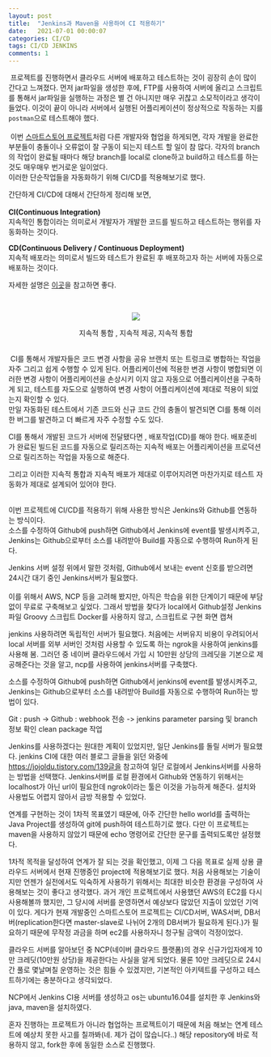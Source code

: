 ```yaml
---
layout: post
title:  "Jenkins과 Maven을 사용하여 CI 적용하기"
date:   2021-07-01 00:00:07
categories: CI/CD
tags: CI/CD JENKINS
comments: 1
--- 
```


  &nbsp;프로젝트를 진행하면서 클라우드 서버에 배포하고 테스트하는 것이 굉장히 손이 많이 간다고 느껴졌다. 먼저 jar파일을 생성한 후에, FTP를 사용하여 서버에 올리고 스크립트를 통해서 jar파일을 실행하는 과정은 별 건 아니지만 매우 귀찮고 소모적이라고 생각이 들었다. 이것이 끝이 아니라 서버에서 실행된 어플리케이션이 정상적으로 작동하는 지를 `postman`으로 테스트해야 했다.
  <br>  
  &nbsp;이번 [스마트스토어 프로젝트](https://github.com/f-lab-edu/smart-store)처럼 다른 개발자와 협업을 하게되면, 각자 개발을 완료한 부분들이 충돌이나 오류없이 잘 구동이 되는지 테스트 할 일이 참 많다. 각자의 branch의 작업이 완료될 때마다 해당 branch를 local로 clone하고 build하고 테스트를 하는 것도 매우매우 번거로운 일이었다.  
 이러한 단순작업들을 자동화하기 위해 CI/CD를 적용해보기로 했다. 

간단하게 CI/CD에 대해서 간단하게 정리해 보면,<br>  
**CI(Continuous Integration)** <br> 
지속적인 통합이라는 의미로서 개발자가 개발한 코드를 빌드하고 테스트하는 행위를 자동화하는 것이다. <br> 

**CD(Continuous Delivery / Continuous Deployment)**   
지속적 배포라는 의미로서 빌드와 테스트가 완료된 후 배포하고자 하는 서버에 자동으로 배포하는 것이다. <br>  

자세한 설명은 [이곳](https://www.redhat.com/ko/topics/devops/what-is-ci-cd)을 참고하면 좋다.

<br>  
<p  align="center"><img src="https://user-images.githubusercontent.com/37571052/131462566-39f0a3d4-eabe-42e4-b833-29a57e8f5890.png"/></p>
<p align="center">지속적 통합 , 지속적 제공, 지속적 통합</p>  
<br>  
&nbsp;CI를 통해서 개발자들은 코드 변경 사항을 공유 브랜치 또는 트렁크로 병합하는 작업을 자주 그리고 쉽게 수행할 수 있게 된다. 어플리케이션에 적용한 변경 사항이 병합되면 이러한 변경 사항이 어플리케이션을 손상시키 이지 않고 자동으로 어플리케이션을 구축하게 되고, 테스트를 자도으로 실행하여 변경 사항이 어플리케이션에 제대로 적용이 되었는지 확인할 수 있다. <br>   
만일 자동화된 테스트에서 기존 코드와 신규 코드 간의 충돌이 발견되면 CI를 통해 이러한 버그를 발견하고 더 빠르게 자주 수정할 수도 있다.
   
CI를 통해서 개발된 코드가 서버에 전달됐다면 , 배포작업(CD)를 해야 한다. 배포준비가 완료된 빌드된 코드를 자동으로 릴리즈하는 지속적 배포는 어플리케이션을 프로덕션으로 릴리즈하는 작업을 자동으로 해준다.    

그리고 이러한 지속적 통합과 지속적 배포가 제대로 이루어지려면 마찬가지로 테스트 자동화가 제대로 설계되어 있어야 한다.

 
<br>  
이번 프로젝트에 CI/CD를 적용하기 위해 사용한 방식은 Jenkins와 Github를 연동하는 방식이다. <br>  
소스를 수정하여 Github에 push하면 Github에서 Jenkins에 event를 발생시켜주고, Jenkins는 Github으로부터 소스를 내려받아 Build를 자동으로 수행하여 Run하게 된다. 

Jenkins 서버 설정
위에서 말한 것처럼, Github에서 보내는 event 신호를 받으려면 24시간 대기 중인 Jenkins서버가 필요했다. <br>  
이를 위해서 AWS, NCP 등을 고려해 봤지만, 아직은 학습을 위한 단계이기 때문에 부담없이 무료로 구축해보고 싶었다. 그래서 방법을 찾다가 local에서 
Github설정
Jenkins 파일 
Groovy 스크립트 
Docker를 사용하지 않고, 스크립트로 구현
화면 캡쳐



jenkins 사용하려면 독립적인 서버가 필요했다. 
처음에는 서버유지 비용이 우려되어서 local 서버를 외부 서버인 것처럼 사용할 수 있도록 하는
ngrok을 사용하여 jenkins를 사용해 봄. 
그러던 중 네이버 클라우드에서 가입 시 10만원 상당의 크레딧을 기본으로 제공해준다는 것을 알고,
ncp를 사용하여 jenkins서버를 구축했다.

소스를 수정하여 Github에 push하면 Github에서 jenkins에 event를 발생시켜주고, Jenkins는 Github으로부터 소스를 내려받아 Build를 자동으로 수행하여 Run하는 방법이 있다. 




Git : push ->  Github : webhook 전송 -> jenkins parameter parsing 및 branch 정보 확인 clean package 작업

Jenkins를 사용하겠다는 원대한 계획이 있었지만, 일단 Jenkins를 돌릴 서버가 필요했다. 
jenkins CI에 대한 여러 블로그 글들을 읽던 와중에 https://jojoldu.tistory.com/139글을 참고하여 일단 로컬에서 Jenkins서버를 사용하는 방법을 선택했다. 
Jenkins서버를 로컬 환경에서 Github와 연동하기 위해서는 localhost가 아닌 url이 필요한데 ngrok이라는 툴은 이것을 가능하게 해준다. 설치와 사용법도 어렵지 않아서 금방 적용할 수 있었다. 

연계를 구현하는 것이 1차적 목표였기 때문에, 아주 간단한 hello world를 출력하는 Java Project를 생성하여 git에 push하여 테스트하기로 했다. 
다만 이 프로젝트는 maven을 사용하지 않았기 때문에 echo 명령어로 간단한 문구를 출력되도록만 설정했다.

1차적 목적을 달성하여 연계가 잘 되는 것을 확인했고, 이제 그 다음 목표로 실제 상용 클라우드 서버에서 현재 진행중인 project에 적용해보기로 했다. 
처음 사용해보는 기술이지만 언젠가 실전에서도 익숙하게 사용하기 위해서는 최대한 비슷한 환경을 구성하여 사용해보는 것이 좋다고 생각했다. 
과거 개인 프로젝트에서 사용했던 AWS의 EC2를 다시 사용해볼까 했지만, 그 당시에 서버를 운영하면서 예상보다 많았던 지출이 있었던 기억이 있다.
게다가 현재 개발중인 스마트스토어 프로젝트는 CI/CD서버, WAS서버, DB서버(replication한다면 master-slave로 나뉘어 2개의 DB서버가 필요하게 된다.)가 필요하기 때문에 
무작정 과금을 하며 ec2를 사용하자니 청구될 금액이 걱정이었다. 

클라우드 서버를 알아보던 중 NCP(네이버 클라우드 플랫폼)의 경우 신규가입자에게 10만 크레딧(10만원 상당)을 제공한다는 사실을 알게 되었다. 
물론 10만 크레딧으로 24시간 풀로 몇날며칠 운영하는 것은 힘들 수 있겠지만, 기본적인 아키텍트를 구성하고 테스트하기에는 충분하다고 생각되었다. 

NCP에서 Jenkins CI용 서버를 생성하고 os는 ubuntu16.04를 설치한 후 Jenkins와 java, maven을 설치하였다. 

혼자 진행하는 프로젝트가 아니라 협업하는 프로젝트이기 때문에 처음 해보는 연계 테스트에 예상치 못한 사고를 칠까봐(네. 제가 겁이 많습니다..)
해당 repository에 바로 적용하지 않고, fork한 후에 동일한 소스로 진행했다. 
